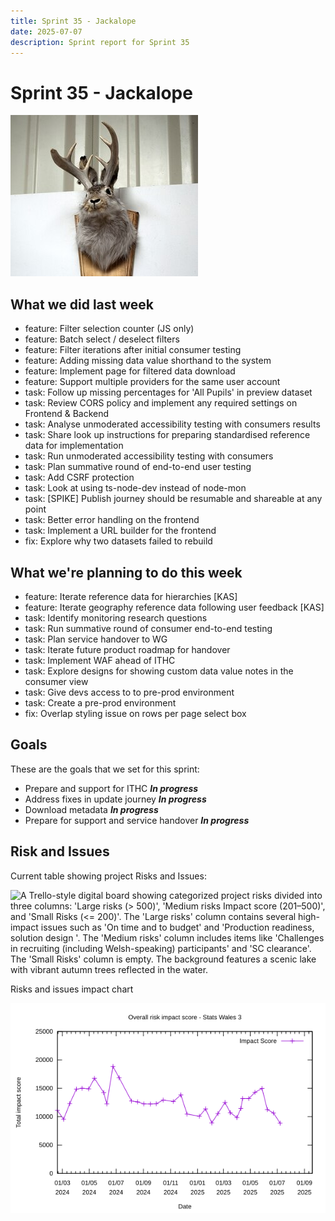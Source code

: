 ```yaml
---
title: Sprint 35 - Jackalope
date: 2025-07-07
description: Sprint report for Sprint 35
---
```


# Sprint 35 - Jackalope

![A mounted taxidermy jackalope, a mythical creature with the body of a rabbit and antlers like a deer, displayed on a wooden plaque against a white and metal background.](jackalopeStuffed.jpg)

## What we did last week

- feature: Filter selection counter (JS only)
- feature: Batch select / deselect filters
- feature: Filter iterations after initial consumer testing
- feature: Adding missing data value shorthand to the system
- feature: Implement page for filtered data download
- feature: Support multiple providers for the same user account
- task: Follow up missing percentages for 'All Pupils' in preview dataset
- task: Review CORS policy and implement any required settings on Frontend & Backend
- task: Analyse unmoderated accessibility testing with consumers results
- task: Share look up instructions for preparing standardised reference data for implementation
- task: Run unmoderated accessibility testing with consumers
- task: Plan summative round of end-to-end user testing
- task: Add CSRF protection
- task: Look at using ts-node-dev instead of node-mon
- task: [SPIKE] Publish journey should be resumable and shareable at any point
- task: Better error handling on the frontend
- task: Implement a URL builder for the frontend
- fix: Explore why two datasets failed to rebuild

## What we're planning to do this week

- feature: Iterate reference data for hierarchies  [KAS]
- feature: Iterate geography reference data following user feedback [KAS]
- task: Identify monitoring research questions
- task: Run summative round of consumer end-to-end testing
- task: Plan service handover to WG
- task: Iterate future product roadmap for handover
- task: Implement WAF ahead of ITHC
- task: Explore designs for showing custom data value notes in the consumer view
- task: Give devs access to to pre-prod environment
- task: Create a pre-prod environment
- fix: Overlap styling issue on rows per page select box

## Goals

These are the goals that we set for this sprint:

- Prepare and support for ITHC <span class="badge bg-info">_**In progress**_</span>
- Address fixes in update journey <span class="badge bg-info">_**In progress**_</span>
- Download metadata <span class="badge bg-info">_**In progress**_</span>
- Prepare for support and service handover <span class="badge bg-info">_**In progress**_</span>

## Risk and Issues

Current table showing project Risks and Issues:

![A Trello-style digital board showing categorized project risks divided into three columns: 'Large risks (> 500)', 'Medium risks Impact score (201–500)', and 'Small Risks (<= 200)'. The 'Large risks' column contains several high-impact issues such as 'On time and to budget' and 'Production readiness, solution design '. The 'Medium risks' column includes items like 'Challenges in recruiting (including Welsh-speaking) participants' and 'SC clearance'. The 'Small Risks' column is empty. The background features a scenic lake with vibrant autumn trees reflected in the water.](risksBoard20250707.png)

Risks and issues impact chart

![Risks and issues impact chart](riskImpact20250708.png)
